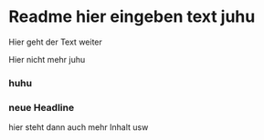# Readme hier eingeben text juhu 
Hier geht der Text weiter 

Hier nicht mehr juhu

### huhu


### neue Headline
hier steht dann auch mehr Inhalt usw

